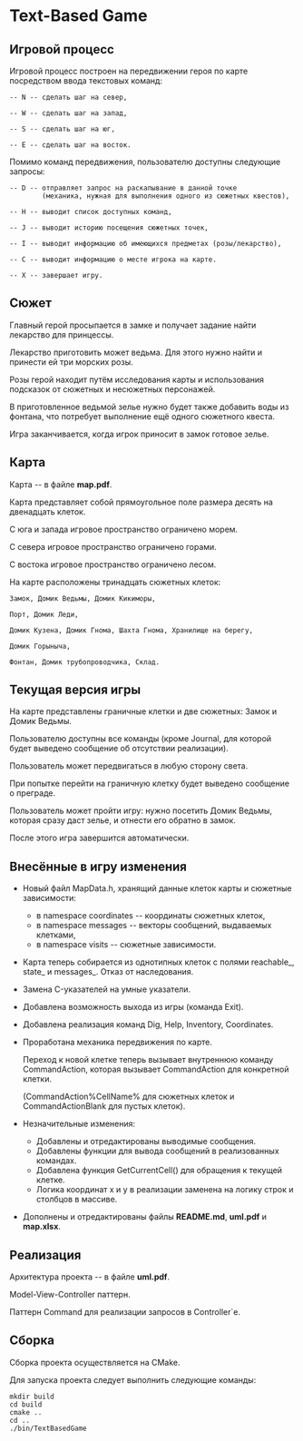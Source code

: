 # Text-Based Game

## Игровой процесс

Игровой процесс построен на передвижении героя по карте посредством
ввода текстовых команд:

```
-- N -- сделать шаг на север,

-- W -- сделать шаг на запад,

-- S -- сделать шаг на юг,

-- E -- сделать шаг на восток.
```

Помимо команд передвижения, пользователю доступны следующие запросы:

```
-- D -- отправляет запрос на раскапывание в данной точке
        (механика, нужная для выполнения одного из сюжетных квестов),

-- H -- выводит список доступных команд,

-- J -- выводит историю посещения сюжетных точек,

-- I -- выводит информацию об имеющихся предметах (розы/лекарство),

-- С -- выводит информацию о месте игрока на карте.

-- X -- завершает игру.
```

## Сюжет

Главный герой просыпается в замке и получает задание найти
лекарство для принцессы.

Лекарство приготовить может ведьма. Для этого нужно найти и принести 
ей три морских розы.

Розы герой находит путём исследования карты и использования подсказок
от сюжетных и несюжетных персонажей.

В приготовленное ведьмой зелье нужно будет также добавить воды из фонтана,
что потребует выполнение ещё одного сюжетного квеста.

Игра заканчивается, когда игрок приносит в замок готовое зелье.

## Карта

Карта -- в файле **map.pdf**.

Карта представляет собой прямоугольное поле размера десять на двенадцать
клеток.

С юга и запада игровое пространство ограничено морем.

С севера игровое пространство ограничено горами.

С востока игровое пространство ограничено лесом.

На карте расположены тринадцать сюжетных клеток:

	Замок, Домик Ведьмы, Домик Кикиморы, 
	
	Порт, Домик Леди,
	
	Домик Кузена, Домик Гнома, Шахта Гнома, Хранилище на берегу,
	
	Домик Горыныча,
	
	Фонтан, Домик трубопроводчика, Склад.

## Текущая версия игры

На карте представлены граничные клетки и две сюжетных: 
Замок и Домик Ведьмы.

Пользователю доступны все команды (кроме Journal, для которой будет
выведено сообщение об отсутствии реализации).

Пользователь может передвигаться в любую сторону света.
 
При попытке перейти на граничную клетку будет выведено сообщение
о преграде.

Пользователь может пройти игру: нужно посетить Домик Ведьмы, которая 
сразу даст зелье, и отнести его обратно в замок.

После этого игра завершится автоматически.

## Внесённые в игру изменения

- Новый файл MapData.h, хранящий данные клеток карты
и сюжетные зависимости:
  - в namespace coordinates -- координаты сюжетных клеток,
  - в namespace messages -- векторы сообщений, выдаваемых клетками,
  - в namespace visits -- сюжетные зависимости.
- Карта теперь собирается из однотипных клеток с полями 
reachable_, state_ и messages_. Отказ от наследования.
- Замена C-указателей на умные указатели.
- Добавлена возможность выхода из игры (команда Exit).
- Добавлена реализация команд Dig, Help, Inventory, Coordinates.
- Проработана механика передвижения по карте.

  Переход к новой клетке теперь вызывает внутреннюю команду CommandAction,
  которая вызывает CommandAction для конкретной клетки.

  (CommandAction%CellName%
  для сюжетных клеток и CommandActionBlank для пустых клеток).

- Незначительные изменения:
  - Добавлены и отредактированы выводимые сообщения.
  - Добавлены функции для вывода сообщений в реализованных командах.
  - Добавлена функция GetCurrentCell() для обращения к текущей клетке.
  - Логика координат x и y в реализации заменена на логику строк
    и столбцов в массиве.
- Дополнены и отредактированы файлы **README.md**, **uml.pdf** и **map.xlsx**.

## Реализация

Архитектура проекта -- в файле **uml.pdf**.

Model-View-Controller паттерн.

Паттерн Command для реализации запросов в Controller`е.

## Сборка

Сборка проекта осуществляется на CMake.

Для запуска проекта следует выполнить следующие команды:

```
mkdir build
cd build
cmake ..
cd ..
./bin/TextBasedGame
```
